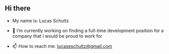 ## Hi there

- My name is: Lucas Schultz
  
- 🔭 I’m currently working on finding a full-time development position for a company that I would be proud to work for

- 📫 How to reach me: lucaseschultz@gmail.com


<!--
- 🌱 I’m currently learning ...
- 👯 I’m looking to collaborate on ...
- 🤔 I’m looking for help with ...
- 💬 Ask me about ...
- ⚡ Fun fact: ...
-->


